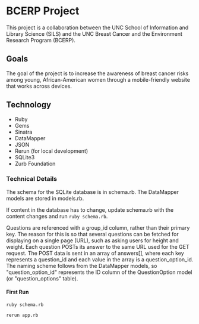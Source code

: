 # BCERP Project
This project is a collaboration between the UNC School of Information and Library Science (SILS) and the UNC Breast Cancer and the Environment Research Program (BCERP). 

## Goals
The goal of the project is to increase the awareness of breast cancer risks among young, African-American women through a mobile-friendly website that works across devices.

## Technology
* Ruby
 * Gems
  * Sinatra
  * DataMapper
  * JSON
  * Rerun (for local development)
* SQLite3
* Zurb Foundation

### Technical Details
The schema for the SQLite database is in schema.rb. The DataMapper models are stored in models.rb.

If content in the database has to change, update schema.rb with the content changes and run `ruby schema.rb`. 

Questions are referenced with a group_id column, rather than their primary key. The reason for this is so that several questions can be fetched for displaying on a single page (URL), such as
asking users for height and weight. Each question POSTs its answer to the same URL used for the GET request. The POST data is sent in an array of answers[], where each key represents a
question_id and each value in the array is a question_option_id. The naming scheme follows from the DataMapper models, so "question_option_id"
represents the ID column of the QuestionOption model (or "question_options" table).

#### First Run
`ruby schema.rb`

`rerun app.rb`